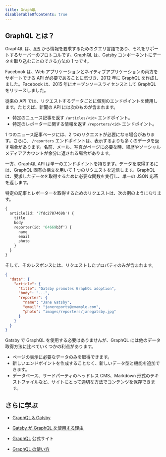```yaml
---
title: GraphQL
disableTableOfContents: true
---
```


## GraphQL とは？

GraphQL は、[API](/docs/glossary#api) から情報を要求するためのクエリ言語であり、それをサポートするサーバーのプロトコルです。GraphQL は、Gatsby コンポーネントにデータを取り込むことのできる方法の 1 つです。

Facebook は、Web アプリケーションとネイティブアプリケーションの両方をサポートできる API が必要であることに気づき、2012 年に GraphQL を作成しました。Facebook は、2015 年にオープンソースライセンスとして GraphQL をリリースしました。

従来の API では、リクエストするデータごとに個別のエンドポイントを使用します。たとえば、新聞の API には次のものが含まれます。

- 特定のニュース記事を返す `/articles/<id>` エンドポイント。
- 特定のレポーターに関する情報を返す `/reporters/<id>` エンドポイント。

1 つのニュース記事ページには、2 つのリクエストが必要になる場合があります。さらに、 `/reporters` エンドポイントは、表示するよりも多くのデータを返す場合があります。名前、メール、写真がページに必要な時、経歴やソーシャルメディアアカウントが余分に返される場合があります。

一方、GraphQL API は単一のエンドポイントを持ちます。データを取得するには、GraphQL 固有の構文を用いて 1 つのリクエストを送信します。GraphQL は、要求したデータを取得するために必要な関数を実行し、単一の JSON 応答を返します。

特定の記事とレポーターを取得するためのリクエストは、次の例のようになります。

```graphql
{
  article(id: '7fdc2787469b') {
    title
    body
    reporter(id: '64669b3f') {
      name
      email
      photo
    }
  }
}
```

そして、そのレスポンスには、リクエストしたプロパティのみが含まれます。

```json
{
  "data": {
    "article": {
      "title": "Gatsby promotes GraphQL adoption",
      "body": "...",
      "reporter": {
        "name": "Jane Gatsby",
        "email": "janereports@example.com",
        "photo": "images/reporters/janegatsby.jpg"
      }
    }
  }
}
```

Gatsby で GraphQL を使用する必要はありませんが、GraphQL には他のデータ取得方法に比べていくつかの利点があります。

- ページの表示に必要なデータのみを取得できます。
- 新しいエンドポイントを作成することなく、新しいデータ型と機能を追加できます。
- データベース、サードパーティのヘッドレス CMS、Markdown 形式のテキストファイルなど、サイトにとって適切な方法でコンテンツを保存できます。

## さらに学ぶ

- [GraphQL & Gatsby](/docs/graphql/)

- [Gatsby が GraphQL を使用する理由](/docs/why-gatsby-uses-graphql/)

- [GraphQL](https://graphql.org) 公式サイト

- [GraphQL の使い方](https://www.howtographql.com/)
